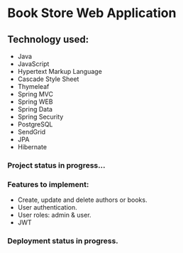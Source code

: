 # Book Store Web Application

## Technology used:

- Java
- JavaScript
- Hypertext Markup Language
- Cascade Style Sheet
- Thymeleaf
- Spring MVC
- Spring WEB
- Spring Data
- Spring Security
- PostgreSQL
- SendGrid
- JPA
- Hibernate 


### Project status in progress...

### Features to implement:

- Create, update and delete authors or books.
- User authentication.
- User roles: admin & user.
- JWT


### Deployment status in progress.
